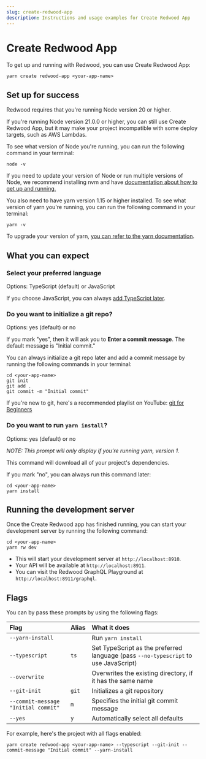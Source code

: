 ```yaml
---
slug: create-redwood-app
description: Instructions and usage examples for Create Redwood App
---
```


# Create Redwood App

To get up and running with Redwood, you can use Create Redwood App:

```terminal
yarn create redwood-app <your-app-name>
```

## Set up for success
Redwood requires that you're running Node version 20 or higher.

If you're running Node version 21.0.0 or higher, you can still use Create Redwood App, but it may make your project incompatible with some deploy targets, such as AWS Lambdas.

To see what version of Node you're running, you can run the following command in your terminal:

```terminal
node -v
```

If you need to update your version of Node or run multiple versions of Node, we recommend installing nvm and have [documentation about how to get up and running.](./how-to/using-nvm)

You also need to have yarn version 1.15 or higher installed. To see what version of yarn you're running, you can run the following command in your terminal:

```terminal
yarn -v
```

To upgrade your version of yarn, [you can refer to the yarn documentation](https://yarnpkg.com/getting-started/install).

## What you can expect

### Select your preferred language
Options: TypeScript (default) or JavaScript

If you choose JavaScript, you can always [add TypeScript later](/docs/typescript/introduction#converting-a-javascript-project-to-typescript).

### Do you want to initialize a git repo?
Options: yes (default) or no

If you mark "yes", then it will ask you to **Enter a commit message**. The default message is "Initial commit."

You can always initialize a git repo later and add a commit message by running the following commands in your terminal:

```terminal
cd <your-app-name>
git init
git add .
git commit -m "Initial commit"
```

If you're new to git, here's a recommended playlist on YouTube: [git for Beginners](https://www.youtube.com/playlist?list=PLrz61zkUHJJFmfTgOVL1mBw_NZcgGe882)

### Do you want to run `yarn install`?
Options: yes (default) or no

_NOTE: This prompt will only display if you're running yarn, version 1._

This command will download all of your project's dependencies.

If you mark "no", you can always run this command later:

```terminal
cd <your-app-name>
yarn install
```

## Running the development server

Once the Create Redwood app has finished running, you can start your development server by running the following command:

```terminal
cd <your-app-name>
yarn rw dev
```

- This will start your development server at `http://localhost:8910`.
- Your API will be available at `http://localhost:8911`.
- You can visit the Redwood GraphQL Playground at `http://localhost:8911/graphql`.

## Flags
You can by pass these prompts by using the following flags:

| Flag | Alias | What it does |
| :--- | :--- | :--- |
| `--yarn-install` | | Run `yarn install` |
| `--typescript` | `ts` | Set TypeScript as the preferred language (pass `--no-typescript` to use JavaScript) |
| `--overwrite` | | Overwrites the existing directory, if it has the same name |
| `--git-init` | `git` | Initializes a git repository |
| `--commit-message "Initial commit"` | `m` | Specifies the initial git commit message |
| `--yes` | `y` | Automatically select all defaults |

For example, here's the project with all flags enabled:

```terminal
yarn create redwood-app <your-app-name> --typescript --git-init --commit-message "Initial commit" --yarn-install
```


